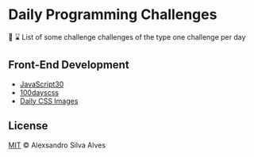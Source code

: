 # Daily Programming Challenges 

:running: :hourglass:  List of some challenge challenges of the type one challenge per day

## Front-End Development

 - [JavaScript30](https://javascript30.com/)
 - [100dayscss](https://100dayscss.com/)
 - [Daily CSS Images](http://dailycssimages.com/)

## License

[MIT](https://github.com/AlexsandroSA/daily-programming-challenges/blob/master/LICENSE) © Alexsandro Silva Alves
